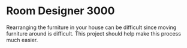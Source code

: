 # Room Designer 3000
Rearranging the furniture in your house can be difficult since moving furniture around is difficult. This project should help make this process much easier.
